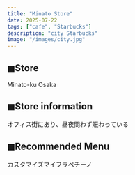 ```yaml
---
title: "Minato Store"
date: 2025-07-22
tags: ["cafe", "Starbucks"]
description: "city Starbucks"
image: "/images/city.jpg" 
---
```


## ◼︎Store

Minato-ku Osaka

## ◼︎Store information

オフィス街にあり、昼夜問わず賑わっている

## ◼︎Recommended Menu

カスタマイズマイフラペチーノ
